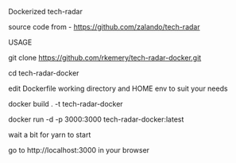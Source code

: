 Dockerized tech-radar

source code from - https://github.com/zalando/tech-radar

USAGE

git clone https://github.com/rkemery/tech-radar-docker.git

cd tech-radar-docker

edit Dockerfile working directory and HOME env to suit your needs

docker build . -t tech-radar-docker

docker run -d -p 3000:3000 tech-radar-docker:latest

wait a bit for yarn to start

go to http://localhost:3000 in your browser
